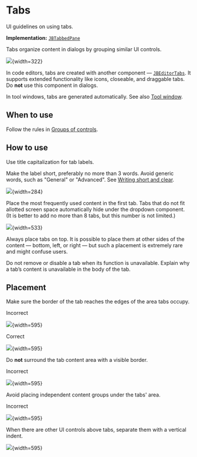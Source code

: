 <!-- Copyright 2000-2024 JetBrains s.r.o. and contributors. Use of this source code is governed by the Apache 2.0 license. -->

# Tabs

<link-summary>UI guidelines on using tabs.</link-summary>

<tldr>

**Implementation:** [`JBTabbedPane`](%gh-ic%/platform/platform-api/src/com/intellij/ui/components/JBTabbedPane.java)

</tldr>

Tabs organize content in dialogs by grouping similar UI controls.

![](01_tabs_example.png){width=322}

In code editors, tabs are created with another component — [`JBEditorTabs`](%gh-ic%/platform/platform-api/src/com/intellij/ui/tabs/impl/JBEditorTabs.java). It supports extended functionality like icons, closeable, and draggable tabs. Do **not** use this component in dialogs.

In tool windows, tabs are generated automatically. See also [Tool window](tool_window.md).


## When to use

Follow the rules in [Groups of controls](groups_of_controls.md).


## How to use

Use title capitalization for tab labels.

Make the label short, preferably no more than 3 words.
Avoid generic words, such as "General" or "Advanced".
See [Writing short and clear](writing_short.md).

![](02_naming.png){width=284}

Place the most frequently used content in the first tab.
Tabs that do not fit allotted screen space automatically hide under the dropdown component.
(It is better to add no more than 8 tabs, but this number is not limited.)

![](03_hidden_tabs.png){width=533}

Always place tabs on top. It is possible to place them at other sides of the content — bottom, left, or right — but such a placement is extremely rare and might confuse users.

Do not remove or disable a tab when its function is unavailable. Explain why a tab’s content is unavailable in the body of the tab.


## Placement

Make sure the border of the tab reaches the edges of the area tabs occupy.

<format color="Red" style="bold">Incorrect</format>

![](04_layout_border_incorrect.png){width=595}

<format color="Green" style="bold">Correct</format>

![](04_layout_border_correct.png){width=595}

Do **not** surround the tab content area with a visible border.

<format color="Red" style="bold">Incorrect</format>

![](05_bordered.png){width=595}

Avoid placing independent content groups under the tabs' area.

<format color="Red" style="bold">Incorrect</format>

![](06_layout_content_under.png){width=595}

When there are other UI controls above tabs, separate them with a vertical indent.

![](07_inset.png){width=595}

